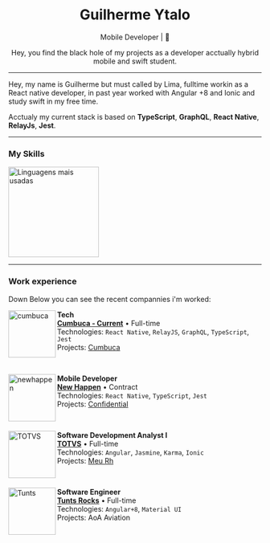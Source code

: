 <h1 align="center">Guilherme Ytalo</h1>

<div align="center">
    Mobile Developer | 📱

<p> Hey, you find the black hole of my projects as a developer acctually hybrid mobile and swift student.</p>
</div>


---

<div>

Hey, my name is Guilherme but must called by Lima, fulltime workin as a React native developer, in past year worked with Angular +8 and Ionic and study swift in my free time.

Acctualy my current stack is based on **TypeScript**, **GraphQL**, **React Native**, **RelayJs**, **Jest**.

</div>

---

### My Skills

<div>
    <a href="https://github.com/guilhermeytalo">
        <img height="180em" src="https://github-readme-stats.vercel.app/api/top-langs/?username=guilhermeytalo&hide=html&layout=compact&&show_icons=true&line_height=27&langs_count=10&theme=radical"
        alt="Linguagens mais usadas">
    </a>
</div>


---
<div>

### Work experience
Down Below you can see the recent compannies i'm worked:

[<img align="left" height="94px"  width="94px" alt="cumbuca" src="https://carreiras.cumbuca.com/_next/image?url=https%3A%2F%2Fsuper-static-assets.s3.amazonaws.com%2Ff80f4ec3-1b66-4ec4-9e8a-dee52f82803f%2Fimages%2F5c03ca30-03e0-4306-87fc-c22e6a9710b9.png&w=1920&q=80"/>](https://www.cumbuca.com/)



**Tech** \
[**Cumbuca - Current**](https://www.cumbuca.com/) • Full-time \
Technologies: `React Native`, `RelayJS`, `GraphQL`, `TypeScript`, `Jest`\
Projects: [Cumbuca](https://www.cumbuca.com/)

<br/>

[<img align="left" height="94px"  width="94px" alt="newhappen" src="https://avatars.githubusercontent.com/u/64034282?s=200&v=4"/>](https://www.cumbuca.com/)


**Mobile Developer** \
[**New Happen**](https://www.newhappen.com.br/) • Contract \
Technologies: `React Native`, `TypeScript`, `Jest`\
Projects: [Confidential](https://www.newhappen.com.br/)

<br/>

[<img align="left" height="94px" width="94px" alt="TOTVS" src="https://www.totvs.com/wp-content/uploads/2019/09/ms-icon-144x144.png"/>](https://www.totvs.com/)

**Software Development Analyst I** \
[**TOTVS**](https://www.totvs.com/) • Full-time \
Technologies: `Angular`, `Jasmine`, `Karma`, `Ionic`\
Projects: [Meu Rh](https://www.totvs.com/rh/)

<br/>

[<img align="left" height="94px" width="94px" alt="Tunts" src="https://s3.amazonaws.com/gupy5/production/companies/659/career/814/images/2022-07-15_14-55_logo.png"/>](https://tunts.rocks/)

**Software Engineer** \
[**Tunts Rocks**](https://tunts.rocks/) • Full-time \
Technologies: `Angular+8`, `Material UI` \
Projects: AoA Aviation

<br/>

</div>
